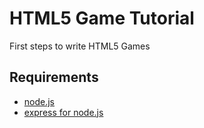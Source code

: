 # HTML5 Game Tutorial

First steps to write HTML5 Games

## Requirements
* [node.js](http://nodejs.org/)
* [express for node.js](http://toolbox.no.de/packages/express)